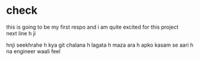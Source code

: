 # check 
this is going to be my first respo and i am quite excited for this project 
<br>
next line h ji
<P> hnji seekhrahe h kya git chalana h lagata h maza ara h apko kasam se aari h na engineer waali feel </p>
